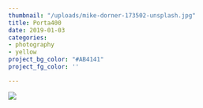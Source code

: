 ```yaml
---
thumbnail: "/uploads/mike-dorner-173502-unsplash.jpg"
title: Porta400
date: 2019-01-03
categories:
- photography
- yellow
project_bg_color: "#AB4141"
project_fg_color: ''

---
```

![](/uploads/markus-spiske-516263-unsplash.jpg)